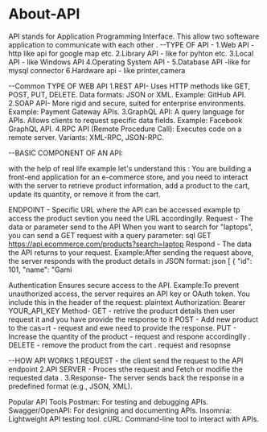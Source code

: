 # About-API

API stands for Application Programming Interface. This allow two softeware application to communicate with each other .
--TYPE OF API -
1.Web API - http like api for google map etc.
2.Library API - like for pyhton etc.
3.Local API - like Windows API
4.Operating System API -
5.Database API -like for mysql connector
6.Hardware api - like printer,camera

--Common TYPE OF WEB API 
1.REST API-
Uses HTTP methods like GET, POST, PUT, DELETE.
Data formats: JSON or XML.
Example: GitHub API.
2.SOAP API-
More rigid and secure, suited for enterprise environments.
Example: Payment Gateway APIs.
3.GraphQL API:
A query language for APIs.
Allows clients to request specific data fields.
Example: Facebook GraphQL API.
4.RPC API (Remote Procedure Call):
Executes code on a remote server.
Variants: XML-RPC, JSON-RPC.

--BASIC COMPONENT OF AN API:

with the help of real life example let's understand this :
You are building a front-end application for an e-commerce store, and you need to interact with the server to retrieve product information, add a product to the cart, update its quantity, or remove it from the cart.

ENDPOINT - Specific URL where the API can be accessed 
          example tp access the product sevtion you need the URL accordinglly.
Request - The data or parameter send to the API 
          When you want to search for "laptops", you can send a GET request with a query parameter:
          sql  GET https://api.ecommerce.com/products?search=laptop
Respond - The data the API returns to your request.
           Example:After sending the request above, the server responds with the product details in JSON format:
json
[
  {
    "id": 101,
    "name": "Gami

Authentication
 Ensures secure access to the API.
           Example:To prevent unauthorized access, the server requires an API key or OAuth token.
           You include this in the header of the request:
           plaintext   Authorization: Bearer YOUR_API_KEY
Method-
GET - retrive the producrt details then user request it and you have provide the response to it 
POST - Add new product to the cas=rt - request and ewe need to provide the response.
PUT - Increase the quantity of the product - request and respone accordinglly .
DELETE - remove the product from the cart . request and resopnse 


--HOW API WORKS 
1.REQUEST - the client send the request to the API endpoint 
2.API SERVER - Proces sthe request and Fetch or modifie the requested data .
3.Response- The server sends back the response in a predefined format (e.g., JSON, XML).

Popular API Tools
Postman: For testing and debugging APIs.
Swagger/OpenAPI: For designing and documenting APIs.
Insomnia: Lightweight API testing tool.
cURL: Command-line tool to interact with APIs.

